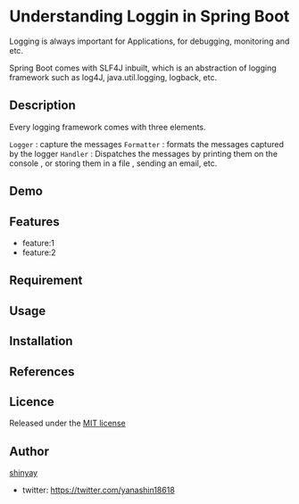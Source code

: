 # Understanding Loggin in Spring Boot

Logging is always important for Applications, for debugging, monitoring and etc.

Spring Boot comes with SLF4J inbuilt, which is an abstraction of logging framework such as log4J, java.util.logging, logback, etc.

## Description

Every logging framework comes with three elements.

`Logger` : capture the messages
`Formatter` : formats the messages captured by the logger
`Handler` : Dispatches the messages by printing them on the console , or storing them in a file , sending an email, etc.

## Demo

## Features

- feature:1
- feature:2

## Requirement

## Usage

## Installation

## References

## Licence

Released under the [MIT license](https://gist.githubusercontent.com/shinyay/56e54ee4c0e22db8211e05e70a63247e/raw/34c6fdd50d54aa8e23560c296424aeb61599aa71/LICENSE)

## Author

[shinyay](https://github.com/shinyay)
- twitter: https://twitter.com/yanashin18618
